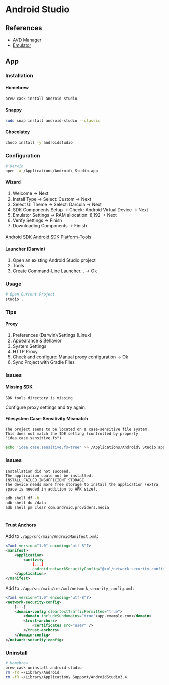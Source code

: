 # Android Studio

## References

- [AVD Manager](https://developer.android.com/studio/run/managing-avds)
- [Emulator](https://developer.android.com/studio/run/emulator)

## App

### Installation

#### Homebrew

```sh
brew cask install android-studio
```

#### Snappy

```sh
sudo snap install android-studio --classic
```

<!-- #### APT

```sh
wget -O - https://dl.google.com/dl/android/studio/ide-zips/3.5.2.0/android-studio-ide-191.5977832-linux.tar.gz | tar -xz
``` -->

#### Chocolatey

```sh
choco install -y androidstudio
```

### Configuration

```sh
# Darwin
open -a /Applications/Android\ Studio.app
```

#### Wizard

1. Welcome -> Next
2. Install Type -> Select: Custom -> Next
3. Select UI Theme -> Select: Darcula -> Next
4. SDK Components Setup -> Check: Android Virtual Device -> Next
5. Emulator Settings -> RAM allocation: 8,192 -> Next
6. Verify Settings -> Finish
7. Downloading Components -> Finish

####

[Android SDK](/android-sdk.md)
[Android SDK Platform-Tools](/android-platform-tools.md)

#### Launcher (Darwin)

1. Open an existing Android Studio project
2. Tools
3. Create Command-Line Launcher... -> Ok

### Usage

```sh
# Open Current Project
studio .
```

### Tips

#### Proxy

1. Preferences (Darwin)/Settings (Linux)
2. Appearance & Behavior
3. System Settings
4. HTTP Proxy
5. Check and configure: Manual proxy configuration -> Ok
6. Sync Project with Gradle Files

### Issues

#### Missing SDK

```log
SDK tools directory is missing
```

Configure proxy settings and try again.

#### Filesystem Case-Sensitivity Mismatch

```log
The project seems to be located on a case-sensitive file system.
This does not match the IDE setting (controlled by property "idea.case.sensitive.fs")
```

```sh
echo 'idea.case.sensitive.fs=true' >> /Applications/Android\ Studio.app/Contents/bin/idea.properties
```

### Issues

####

```log
Installation did not succeed.
The application could not be installed: INSTALL_FAILED_INSUFFICIENT_STORAGE
The device needs more free storage to install the application (extra space is needed in addition to APK size).
```

```sh
adb shell df -h
adb shell du /data
adb shell pm clear com.android.providers.media
```

####

```sh

```

#### Trust Anchors

Add to `./app/src/main/AndroidManifest.xml`:

```xml
<?xml version="1.0" encoding="utf-8"?>
<manifest>
    <application>
        <activity
            [...]
            android:networkSecurityConfig="@xml/network_security_config"></activity>
    </application>
</manifest>
```

Add to `./app/src/main/res/xml/network_security_config.xml`:

```xml
<?xml version="1.0" encoding="utf-8"?>
<network-security-config>
    [...]
    <domain-config cleartextTrafficPermitted="true">
        <domain includeSubdomains="true">app.example.com</domain>
        <trust-anchors>
            <certificates src="user" />
        </trust-anchors>
    </domain-config>
</network-security-config>
```

### Uninstall

```sh
# Homebrew
brew cask uninstall android-studio
rm -fR ~/Library/Android
rm -fR ~/Library/Application\ Support/AndroidStudio3.4
```
